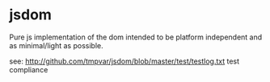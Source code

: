 # jsdom

Pure js implementation of the dom intended to be platform independent and as minimal/light as possible.

see: http://github.com/tmpvar/jsdom/blob/master/test/testlog.txt test compliance

